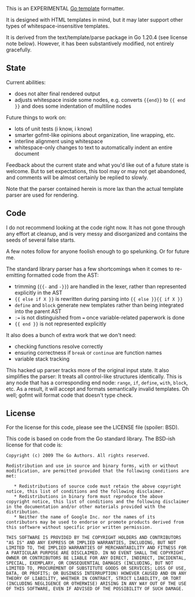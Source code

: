 This is an EXPERIMENTAL [Go template](https://pkg.go.dev/html/template) formatter.

It is designed with HTML templates in mind, but it may later support other types of whitespace-insensitive templates.

It is derived from the text/template/parse package in Go 1.20.4 (see license note below). However, it has been substantively modified, not entirely gracefully.

## State

Current abilities:

* does not alter final rendered output
* adjusts whitespace inside some nodes, e.g. converts `{{end}}` to `{{ end }}` and does some indentation of multiline nodes

Future things to work on:

* lots of unit tests (i know, i know)
* smarter gofmt-like opinions about organization, line wrapping, etc.
* interline alignment using whitespace
* whitespace-only changes to text to automatically indent an entire document

Feedback about the current state and what you'd like out of a future state is welcome. But to set expectations, this tool may or may not get abandoned, and comments will be almost certainly be replied to slowly.

Note that the parser contained herein is more lax than the actual template parser are used for rendering.

## Code

I do not recommend looking at the code right now. It has not gone through any effort at cleanup, and is very messy and disorganized and contains the seeds of several false starts.

A few notes follow for anyone foolish enough to go spelunking. Or for future me.

The standard library parser has a few shortcomings when it comes to re-emitting formatted code from the AST:

- trimming (`{{-` and `-}}`) are handled in the lexer, rather than represented explicitly in the AST
- `{{ else if X }}` is rewritten during parsing into `{{ else }}{{ if X }}`
- `define` and `block` generate new templates rather than being integrated into the parent AST
- `:=` is not distinguished from `=` once variable-related paperwork is done
- `{{ end }}` is not represented explicitly

It also does a bunch of extra work that we don't need:

- checking functions resolve correctly
- ensuring correctness if `break` or `continue` are function names
- variable stack tracking

This hacked up parser tracks more of the original input state. It also simplifies the parser: It treats all control-like structures identically. This is any node that has a corresponding end node: `range`, `if`, `define`, `with`, `block`, etc. As a result, it will accept and formats semantically invalid templates. Oh well; gofmt will format code that doesn't type check.

## License

For the license for this code, please see the LICENSE file (spoiler: BSD).

This code is based on code from the Go standard library. The BSD-ish license for that code is:

```
Copyright (c) 2009 The Go Authors. All rights reserved.

Redistribution and use in source and binary forms, with or without
modification, are permitted provided that the following conditions are
met:

   * Redistributions of source code must retain the above copyright
notice, this list of conditions and the following disclaimer.
   * Redistributions in binary form must reproduce the above
copyright notice, this list of conditions and the following disclaimer
in the documentation and/or other materials provided with the
distribution.
   * Neither the name of Google Inc. nor the names of its
contributors may be used to endorse or promote products derived from
this software without specific prior written permission.

THIS SOFTWARE IS PROVIDED BY THE COPYRIGHT HOLDERS AND CONTRIBUTORS
"AS IS" AND ANY EXPRESS OR IMPLIED WARRANTIES, INCLUDING, BUT NOT
LIMITED TO, THE IMPLIED WARRANTIES OF MERCHANTABILITY AND FITNESS FOR
A PARTICULAR PURPOSE ARE DISCLAIMED. IN NO EVENT SHALL THE COPYRIGHT
OWNER OR CONTRIBUTORS BE LIABLE FOR ANY DIRECT, INDIRECT, INCIDENTAL,
SPECIAL, EXEMPLARY, OR CONSEQUENTIAL DAMAGES (INCLUDING, BUT NOT
LIMITED TO, PROCUREMENT OF SUBSTITUTE GOODS OR SERVICES; LOSS OF USE,
DATA, OR PROFITS; OR BUSINESS INTERRUPTION) HOWEVER CAUSED AND ON ANY
THEORY OF LIABILITY, WHETHER IN CONTRACT, STRICT LIABILITY, OR TORT
(INCLUDING NEGLIGENCE OR OTHERWISE) ARISING IN ANY WAY OUT OF THE USE
OF THIS SOFTWARE, EVEN IF ADVISED OF THE POSSIBILITY OF SUCH DAMAGE.
```
